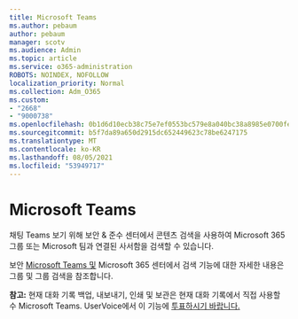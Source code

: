 ```yaml
---
title: Microsoft Teams
ms.author: pebaum
author: pebaum
manager: scotv
ms.audience: Admin
ms.topic: article
ms.service: o365-administration
ROBOTS: NOINDEX, NOFOLLOW
localization_priority: Normal
ms.collection: Adm_O365
ms.custom:
- "2668"
- "9000738"
ms.openlocfilehash: 0b1d6d10ecb38c75e7ef0553bc579e8a040bc38a8985e0700fe011e72e5f8c8b
ms.sourcegitcommit: b5f7da89a650d2915dc652449623c78be6247175
ms.translationtype: MT
ms.contentlocale: ko-KR
ms.lasthandoff: 08/05/2021
ms.locfileid: "53949717"
---
```

# <a name="viewing-chat-history-in-microsoft-teams"></a>Microsoft Teams

채팅 Teams 보기 위해 보안 & [](https://sip.protection.office.com/contentsearchbeta?ContentOnly=1) 준수 센터에서 콘텐츠 검색을 사용하여 Microsoft 365 그룹 또는 Microsoft 팀과 연결된 사서함을 검색할 수 있습니다. [](https://sip.protection.office.com/insightdashboard) 

보안 [Microsoft Teams 및](https://docs.microsoft.com/microsoft-365/compliance/content-search) Microsoft 365 센터에서 검색 기능에 대한 자세한 내용은 그룹 및 그룹 검색을 참조합니다. 

**참고:** 현재 대화 기록 백업, 내보내기, 인쇄 및 보관은 현재 대화 기록에서 직접 사용할 수 Microsoft Teams. UserVoice에서 이 기능에 [투표하시기 바랍니다.](https://microsoftteams.uservoice.com/forums/555103-public/suggestions/16982542-backup-export-printing-archive-options?page=2&per_page=20) 